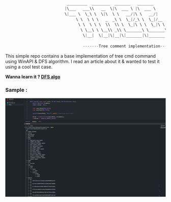 ```C

                           _________  ________  _______   _______      
                          |\___   ___\\   __  \|\  ___ \ |\  ___ \     
                          \|___ \  \_\ \  \|\  \ \   __/|\ \   __/|    
                               \ \  \ \ \   _  _\ \  \_|/_\ \  \_|/__  
                                \ \  \ \ \  \\  \\ \  \_|\ \ \  \_|\ \ 
                                 \ \__\ \ \__\\ _\\ \_______\ \_______\
                                  \|__|  \|__|\|__|\|_______|\|_______|

                                  -------Tree comment implementation------   

```

This simple repo contains a base implementation of tree cmd command using WinAPI & DFS algorithm. I read an article about it & wanted to test it using a cool test case.

**Wanna learn it ? <a href="https://medium.com/@that-software-PM/depth-first-search-dfs-algorithm-201dc95e524">DFS algo</a>**

### Sample : 

<img src="https://github.com/Yekuuun/tree/blob/main/assets/sample.png" alt="DebugInfo" />
